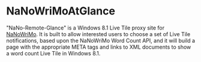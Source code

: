 # NaNoWriMoAtGlance

"NaNo-Remote-Glance" is a Windows 8.1 Live Tile proxy site for [NaNoWriMo](http://nanowrimo.org).
It is built to allow interested users to choose a set of Live Tile notifications, based upon the NaNoWriMo
Word Count API, and it will build a page with the appropriate META tags and links to XML documents
to show a word count Live Tile in Windows 8.1.